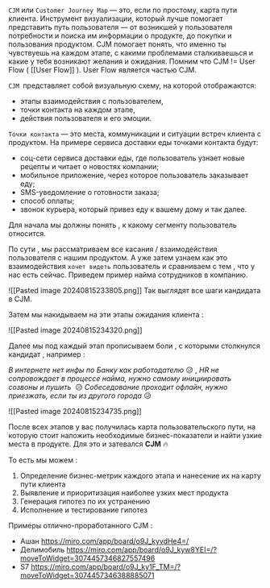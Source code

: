 `CJM` или `Customer Journey Map` — это, если по простому, карта пути клиента. Инструмент визуализации, который лучше помогает представить путь пользователя — от возникшей у пользователя потребности и поиска им информации о продукте, до покупки и пользования продуктом. CJM помогает понять, что именно ты чувствуешь на каждом этапе, с какими проблемами сталкиваешься и какие у тебя возникают желания и ожидания. Помним что CJM != User Flow ( [[User Flow]] ). User Flow является частью CJM. 

`CJM `представляет собой визуальную схему, на которой отображаются:
- этапы взаимодействия с пользователем,
- точки контакта на каждом этапе,
- действия пользователя и его эмоции.

`Точки контакта` — это места, коммуникации и ситуации встреч клиента с продуктом.
На примере сервиса доставки еды точками контакта будут:
- соц-сети сервиса доставки еды, где пользователь узнает новые рецепты и читает о новостях компании;
- мобильное приложение, через которое пользователь заказывает еду;
- SMS-уведомление о готовности заказа;
- способ оплаты;
- звонок курьера, который привез еду к вашему дому и так далее.


Для начала мы должны понять , к какому сегменту пользователь относится. 

По сути , мы рассматриваем все касания / взаимодействия пользователя с нашим продуктом. А уже затем узнаем как это взаимодействия `хочет видеть` пользователь и сравниваем с тем , что у нас есть сейчас. Приведем пример найма сотрудников в компанию.

![[Pasted image 20240815233805.png]]
Так выглядят  все шаги кандидата в CJM. 

Затем мы накидываем на эти этапы ожидания клиента : 

![[Pasted image 20240815234320.png]]

Далее мы под каждый этап прописываем боли , с которыми столкнулся кандидат , например : 

*В интернете нет инфы по Банку как работодателю* 😥 , *HR не сопровождает в процессе найма, нужно самому инициировать созвоны и пушить*  😥 *Собеседование проходит офлайн, нужно приезжать, если ты из другого города* 😥 

![[Pasted image 20240815234735.png]]

После всех этапов у вас получилась карта пользовательского пути, на которую стоит наложить необходимые бизнес-показатели и найти узкие места в продукте. Для это и затевался **CJM** 🔥

То есть мы можем : 
1. Определение бизнес-метрик каждого этапа и нанесение их на карту пути клиента
2. Выявление и приоритизация наиболее узких мест продукта
3. Генерация гипотез по их устранению
4. Исполнение и тестирование гипотез


Примеры отлично-проработанного CJM : 
- Ашан https://miro.com/app/board/o9J_kyvdHe4=/
- Делимобиль https://miro.com/app/board/o9J_kyw8YEI=/?moveToWidget=3074457346827557496
- S7 https://miro.com/app/board/o9J_ky1F_TM=/?moveToWidget=3074457346388885071

